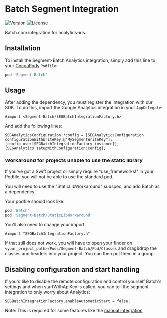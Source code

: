 # Batch Segment Integration

[![Version](https://img.shields.io/cocoapods/v/Segment-google-analytics.svg?style=flat)](http://cocoapods.org/pods/Segment-batch)
[![License](https://img.shields.io/cocoapods/l/Segment-google-analytics.svg?style=flat)](http://cocoapods.org/pods/Segment-batch)

Batch.com integration for analytics-ios.

## Installation

To install the Segment-Batch Analytics integration, simply add this line to your [CocoaPods](http://cocoapods.org) `Podfile`:

```ruby
pod 'Segment-Batch'
```

## Usage

After adding the dependency, you must register the integration with our SDK.  To do this, import the Google Analytics integration in your `AppDelegate`:

```objc
#import <Segment-Batch/SEGBatchIntegrationFactory.h>
```

And add the following lines:

```objc
SEGAnalyticsConfiguration *config = [SEGAnalyticsConfiguration configurationWithWriteKey:@"MySegmentWriteKey"];
[config use:[SEGBatchIntegrationFactory instance]];
[SEGAnalytics setupWithConfiguration:config];
```

### Workaround for projects unable to use the static library

If you've got a Swift project or simply require "use_frameworks!" in your Podfile, you will not be able to use the standard pod.

You will need to use the "StaticLibWorkaround" subspec, and add Batch as a dependency.  

Your podfile should look like:  

```ruby
pod 'Batch'
pod 'Segment-Batch/StaticLibWorkaround'
```

You'll also need to change your import:  

```objc
#import "SEGBatchIntegrationFactory.h"
```

If that still does not work, you will have to open your finder on `<your_project_path>/Pods/Segment-Batch/Pod/Classes` and drag&drop the classes and headers into your project. You can then put them in a group.  

## Disabling configuration and start handling

If you'd like to disable the remote configuration and control yourself Batch's settings and when startWithApiKey is called, you can tell the segment integration to only worry about Analytics:

```objc
SEGBatchIntegrationFactory.enableAutomaticStart = false;
```


Note: This is required for some features like the [manual integration](https://batch.com/doc/ios/advanced/manual-integration.html)